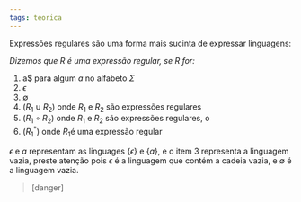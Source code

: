 ```yaml
---
tags: teorica
---
```


Expressões regulares são uma forma mais sucinta de expressar linguagens:

*Dizemos que $R$ é uma expressão regular, se $R$ for:*
1. a$ para algum $a$ no alfabeto $\Sigma$
2. $\epsilon$  
3. $\emptyset$
4. $(R_{1} \cup R_{2})$ onde $R_1$ e $R_2$ são expressões regulares
5. $(R_{1} \circ R_{2})$ onde $R_{1}$ e $R_{2}$ são expressões regulares, o
6. $(R_{1}^{*})$ onde $R_{1}$é uma expressão regular

$\epsilon$ e $a$ representam as linguages $\{\epsilon\}$ e $\{a\}$, e o item $3$ representa a linguagem vazia, preste atenção pois $\epsilon$ é a linguagem que contém a cadeia vazia, e $\emptyset$ é a linguagem vazia.

> [danger]